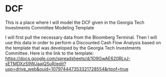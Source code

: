 # DCF
This is a place where I will model the DCF given in the Georgia Tech Investments Committee Modeling Template

I will first pull the necessary data from the Bloomberg Terminal. Then I will use this data in order to perform a Discounted Cash Flow Analysis based on the template that was developed by the Georgia Tech Investments Committee. Here is the link to the template: https://docs.google.com/spreadsheets/d/1O9GwAE620RLyJ-sETMDXzS9WJaajQSuR/edit?usp=drive_web&ouid=107974447353321728554&rtpof=true
